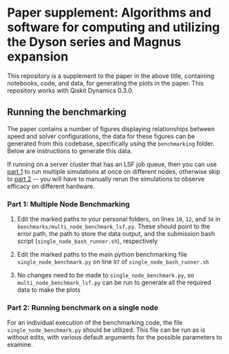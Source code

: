 # Paper supplement: Algorithms and software for computing and utilizing the Dyson series and Magnus expansion

This repository is a supplement to the paper in the above title, containing notebooks, code, and data, for generating the plots in the paper. This repository works with Qiskit Dynamics 0.3.0.

## Running the benchmarking

The paper contains a number of figures displaying relationships between speed and solver configurations, the data for these figures can be generated from this codebase, specifically using the `benchmarking` folder. Below are instructions to generate this data.

If running on a server cluster that has an LSF job queue, then you can use [part 1](#part-1-multiple-node-benchmarking) to run multiple simulations at once on different nodes, otherwise skip to [part 2](#part-2-running-benchmark-on-a-single-node) -- you will have to manually rerun the simulations to observe efficacy on different hardware.

### Part 1: Multiple Node Benchmarking

1. Edit the marked paths to your personal folders, on lines `10`, `12`, and `34` in `benchmarks/multi_node_benchmark_lsf.py`. These should point to the error path, the path to store the data output, and the submission bash script (`single_node_bash_runner.sh`), respectively

2. Edit the marked paths to the main python benchmarking file `single_node_benchmark.py` on line `97` of `single_node_bash_runner.sh`

3. No changes need to be made to `single_node_benchmark.py`, so `multi_node_benchmark_lsf.py` can be run to generate all the required data to make the plots

### Part 2: Running benchmark on a single node

For an individual execution of the benchmarking code, the file `single_node_benchmark.py` should be utilized. This file can be run as is without edits, with various default arguments for the possible parameters to examine.
